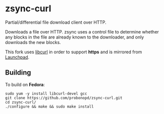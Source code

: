 # zsync-curl

Partial/differential file download client over HTTP.

Downloads a file over HTTP. zsync uses a control file to determine whether any blocks in the file are already known to the downloader, and only downloads the new blocks. 

This fork uses [libcurl](http://curl.haxx.se/libcurl/) in order to support __https__ and is mirrored from [Launchpad](https://launchpad.net/zsync-curl).

## Building

To build on __Fedora__:
```
sudo yum -y install libcurl-devel gcc
git clone https://github.com/probonopd/zsync-curl.git
cd zsync-curl/
./configure && make && sudo make install
```
